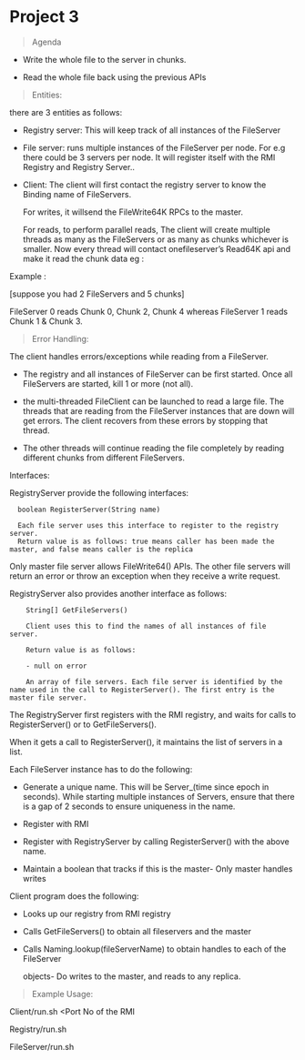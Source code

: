 Project 3
============



>Agenda 



* Write the whole file to the server in chunks. 


* Read the whole file back using the previous APIs 


>Entities:

there are 3 entities as follows: 


*  Registry server: This will keep track of all instances of the FileServer 


*  File server:  runs multiple instances of the FileServer per node. For e.g
   there could be 3 servers per node. It will register itself with the RMI Registry    and Registry Server.. 

* Client:  The client will first contact the registry server to know the Binding
 name of FileServers.
  
  For writes, it willsend the FileWrite64K RPCs to the master.

  For reads,  to perform parallel reads, The client will create 
  multiple threads as many as the FileServers or as many as chunks whichever is      smaller. Now every thread will contact onefileserver’s Read64K api and make it     read the  chunk data eg : 


Example : 

[suppose you had 2 FileServers and 5 chunks] 

FileServer 0 reads Chunk 0, Chunk 2, Chunk 4 whereas FileServer 1 reads Chunk 1 & Chunk 3. 


>Error Handling:

 The client handles errors/exceptions while reading from a FileServer.

* The registry and all instances of FileServer can be first started. Once all FileServers are started, kill 1 or more (not all). 


* the multi-threaded FileClient can be launched to read a large file. The threads that are reading from the FileServer instances that are down will get errors. The client recovers from these errors by stopping that thread.

* The other threads will continue reading the file completely by reading different chunks from different FileServers.


Interfaces:


RegistryServer  provide the following interfaces: 
      
      boolean RegisterServer(String name)

      Each file server uses this interface to register to the registry server. 
      Return value is as follows: true means caller has been made the master, and false means caller is the replica 

Only master file server allows FileWrite64() APIs. The other file servers will return an error or throw an exception when they receive a write request. 

RegistryServer also provides another interface as follows: 

        String[] GetFileServers() 

        Client uses this to find the names of all instances of file server. 

        Return value is as follows: 

        - null on error 

        An array of file servers. Each file server is identified by the name used in the call to RegisterServer(). The first entry is the master file server. 
        

The RegistryServer first registers with the RMI registry, and waits for calls to RegisterServer() or to GetFileServers(). 

When it gets a call to RegisterServer(), it maintains the list of servers in a list. 

Each FileServer instance has to do the following: 

- Generate a unique name. This will be Server_(time since epoch in seconds). While
  starting multiple instances of Servers, ensure that there is a gap of 2 seconds    to ensure uniqueness in the name. 

- Register with RMI 

- Register with RegistryServer by calling RegisterServer() with the above name. 

- Maintain a boolean that tracks if this is the master- Only master handles writes 

Client program does the following: 

- Looks up our registry from RMI registry 

- Calls GetFileServers() to obtain all fileservers and the master 

- Calls Naming.lookup(fileServerName) to obtain handles to each of the FileServer 

  objects- Do writes to the master, and reads to any replica. 


>Example Usage:

Client/run.sh <Name of the File> <IP Address of RMI registry> <Port No of the RMI 

Registry/run.sh <IP Address of RMI registry> <Port No of the RMI Registry> 

FileServer/run.sh <IP Address of RMI registry> <Port No of the RMI Registry> 

 

